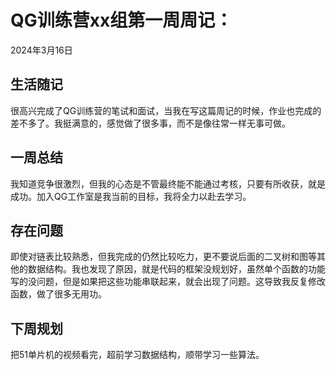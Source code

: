 # QG训练营xx组第一周周记：

2024年3月16日

## 生活随记

很高兴完成了QG训练营的笔试和面试，当我在写这篇周记的时候，作业也完成的差不多了。我挺满意的，感觉做了很多事，而不是像往常一样无事可做。

## 一周总结

我知道竞争很激烈，但我的心态是不管最终能不能通过考核，只要有所收获，就是成功。加入QG工作室是我当前的目标，我将全力以赴去学习。

## 存在问题

即使对链表比较熟悉，但我完成的仍然比较吃力，更不要说后面的二叉树和图等其他的数据结构。我也发现了原因，就是代码的框架没规划好，虽然单个函数的功能写的没问题，但是如果把这些功能串联起来，就会出现了问题。这导致我反复修改函数，做了很多无用功。

## 下周规划

把51单片机的视频看完，超前学习数据结构，顺带学习一些算法。
